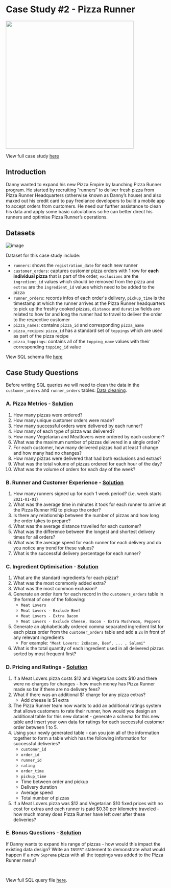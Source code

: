 # Case Study #2 - Pizza Runner
<img src='https://8weeksqlchallenge.com/images/case-study-designs/2.png' width='400'>

View full case study [here](https://8weeksqlchallenge.com/case-study-2/)

## Introduction
Danny wanted to expand his new Pizza Empire by launching Pizza Runner program. He started by recruiting “runners” to deliver fresh pizza from Pizza Runner Headquarters (otherwise known as Danny’s house) and also maxed out his credit card to pay freelance developers to build a mobile app to accept orders from customers. He need our further assistance to clean his data and apply some basic calculations so he can better direct his runners and optimise Pizza Runner’s operations.

## Datasets

![image](https://user-images.githubusercontent.com/58045173/184939849-7f9005bf-9560-41e1-afe8-6cecfbee01c6.png)

Dataset for this case study include:
* `runners`: shows the `registration_date` for each new runner
* `customer_orders`: captures customer pizza orders with 1 row for **each individual pizza** that is part of the order, `exclusions` are the `ingredient_id` values which should be removed from the pizza and `extras` are the `ingredient_id` values which need to be added to the pizza
* `runner_orders`: records infos of each order's delivery, `pickup_time` is the timestamp at which the runner arrives at the Pizza Runner headquarters to pick up the freshly cooked pizzas, `distance` and `duration` fields are related to how far and long the runner had to travel to deliver the order to the respective customer
* `pizza_names`: contains `pizza_id` and corresponding `pizza_name`
* `pizza_recipes`: `pizza_id` has a standard set of `toppings` which are used as part of the pizza recipe
* `pizza_toppings`: contains all of the `topping_name` values with their corresponding `topping_id` value

View SQL schema file [here](./Schema.sql) 

## Case Study Questions
Before writing SQL queries we will need to clean the data in the `customer_orders` and `runner_orders` tables: [Data cleaning](./0.%20Data%20cleaning.md).

### A. Pizza Metrics - [Solution](./A.%20Pizza%20Metrics.md)
<ol>
  <li>How many pizzas were ordered?</li>
  <li>How many unique customer orders were made?</li>
  <li>How many successful orders were delivered by each runner?</li>
  <li>How many of each type of pizza was delivered?</li>
  <li>How many Vegetarian and Meatlovers were ordered by each customer?</li>
  <li>What was the maximum number of pizzas delivered in a single order?</li>
  <li>For each customer, how many delivered pizzas had at least 1 change and how many had no changes?</li>
  <li>How many pizzas were delivered that had both exclusions and extras?</li>
  <li>What was the total volume of pizzas ordered for each hour of the day?</li>
  <li>What was the volume of orders for each day of the week?</li>
</ol>

### B. Runner and Customer Experience - [Solution](./B.%20Runner%20and%20Customer%20Experience.md)
<ol>
  <li>How many runners signed up for each 1 week period? (i.e. week starts <code>2021-01-01</code>)</li>
  <li>What was the average time in minutes it took for each runner to arrive at the Pizza Runner HQ to pickup the order?</li>
  <li>Is there any relationship between the number of pizzas and how long the order takes to prepare?</li>
  <li>What was the average distance travelled for each customer?</li>
  <li>What was the difference between the longest and shortest delivery times for all orders?</li>
  <li>What was the average speed for each runner for each delivery and do you notice any trend for these values?</li>
  <li>What is the successful delivery percentage for each runner?</li>
</ol>

### C. Ingredient Optimisation - [Solution](./C.%20Ingredient%20Optimisation.md)
<ol>
  <li>What are the standard ingredients for each pizza?</li>
  <li>What was the most commonly added extra?</li>
  <li>What was the most common exclusion?</li>
  <li>Generate an order item for each record in the <code>customers_orders</code> table in the format of one of the following:
    <ul>
      <li><code>Meat Lovers</code></li>
      <li><code>Meat Lovers - Exclude Beef</code></li>
      <li><code>Meat Lovers - Extra Bacon</code></li>
      <li><code>Meat Lovers - Exclude Cheese, Bacon - Extra Mushroom, Peppers</code></li>
    </ul>
  </li>
  <li>Generate an alphabetically ordered comma separated ingredient list for each pizza order from the <code>customer_orders</code> table and add a <code>2x</code> in front of any relevant ingredients
    <ul>
      <li>For example: <code>"Meat Lovers: 2xBacon, Beef, ... , Salami"</code></li>
    </ul>
  </li>
  <li>What is the total quantity of each ingredient used in all delivered pizzas sorted by most frequent first?</li>
</ol>

### D. Pricing and Ratings - [Solution](./D.%20Pricing%20and%20Ratings%20%26%20E.%20Bonus%20Questions.md)
<ol>
  <li>If a Meat Lovers pizza costs $12 and Vegetarian costs $10 and there were no charges for changes - how much money has Pizza Runner made so far if there are no delivery fees?</li>
  <li>What if there was an additional $1 charge for any pizza extras?
    <ul>
      <li>Add cheese is $1 extra</li>
    </ul>
  </li>
  <li>The Pizza Runner team now wants to add an additional ratings system that allows customers to rate their runner, how would you design an additional table for this new dataset - generate a schema for this new table and insert your own data for ratings for each successful customer order between 1 to 5.</li>
  <li>Using your newly generated table - can you join all of the information together to form a table which has the following information for successful deliveries?
    <ul>
      <li><code>customer_id</code></li>
      <li><code>order_id</code></li>
      <li><code>runner_id</code></li>
      <li><code>rating</code></li>
      <li><code>order_time</code></li>
      <li><code>pickup_time</code></li>
      <li>Time between order and pickup</li>
      <li>Delivery duration</li>
      <li>Average speed</li> 
      <li>Total number of pizzas</li>
    </ul>
  </li>
  <li>If a Meat Lovers pizza was $12 and Vegetarian $10 fixed prices with no cost for extras and each runner is paid $0.30 per kilometre traveled - how much money does Pizza Runner have left over after these deliveries?</li>
</ol>


### E. Bonus Questions - [Solution](./D.%20Pricing%20and%20Ratings%20%26%20E.%20Bonus%20Questions.md#e-bonus-questions)
If Danny wants to expand his range of pizzas - how would this impact the existing data design? Write an <code>INSERT</code> statement to demonstrate what would happen if a new <code>Supreme</code> pizza with all the toppings was added to the Pizza Runner menu?

<br>

View full SQL query file [here](./Query.sql).
